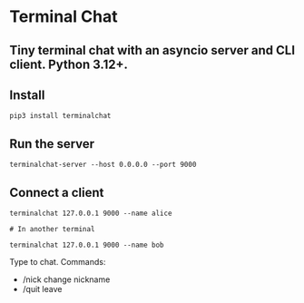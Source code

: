 # Terminal Chat

## Tiny terminal chat with an asyncio server and CLI client. Python 3.12+.

## Install
```
pip3 install terminalchat
```

## Run the server
```
terminalchat-server --host 0.0.0.0 --port 9000
```

## Connect a client
```
terminalchat 127.0.0.1 9000 --name alice

# In another terminal

terminalchat 127.0.0.1 9000 --name bob
```

Type to chat. Commands:

* /nick <name> change nickname
* /quit leave
